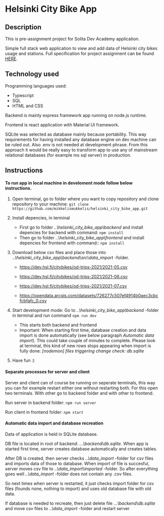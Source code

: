 # Helsinki City Bike App

## Description

This is pre-assignment project for Solita Dev Academy application.

Simple full stack web application to view and add data of Helsinki city bikes usage and stations. Full specification for project assignment can be found [HERE](https://github.com/solita/dev-academy-2022-fall-exercise).

## Technology used

Programming languages used:

- Typescript
- SQL
- HTML and CSS

Backend is mainly express framework app running on node.js runtime.

Frontend is react application with Material UI framework.

SQLite was selected as database mainly because portability. This way requirements for having installed any database engine on dev machine can be ruled out. Also .env is not needed at development phrase. From this approach it would be really easy to transform app to use any of mainstream relational databases (for example ms sql server) in production.

## Instructions

#### To run app in local machine in develoment mode follow below instructions.

1. Open terminal, go to folder where you want to copy repository and clone repository to your machine: `git clone https://github.com/mikkelismukkelis/helsinki_city_bike_app.git`

2. Install depencies, in terminal

   - First go to folder <em>..\helsinki_city_bike_app\backend</em> and install depencies for backend with command: `npm install`
   - Then go to folder <em>..\helsinki_city_bike_app\frontend</em> and install depencies for frontend with command:: `npm install`

3. Download below csv files and place those into <em>..\helsinki_city_bike_app\backend\src\data_import</em> -folder.

   - https://dev.hsl.fi/citybikes/od-trips-2021/2021-05.csv
   - https://dev.hsl.fi/citybikes/od-trips-2021/2021-06.csv
   - https://dev.hsl.fi/citybikes/od-trips-2021/2021-07.csv

   - https://opendata.arcgis.com/datasets/726277c507ef4914b0aec3cbcfcbfafc_0.csv

4. Start development mode: Go to <em>..\helsinki_city_bike_app\backend</em> -folder in terminal and run command `npm run dev`

   - This starts both backend and frontend
   - Important: When starting first time, database creation and data import is done automatically (see below paragraph <em>Automatic data import</em>). This could take couple of minutes to complete. Please look at terminal, this kind of new rows stops appearing when import is fully done: <em> [nodemon] files triggering change check: db.sqlite</em>

5. Have fun :)

#### Separate processes for server and client

Server and client can of course be running on seperate terminals, this way you can for example restart either one without restarting both. For this open two terminals. With other go to backend folder and with other to frontend.

Run server in backend folder: `npm run server`

Run client in frontend folder: `npm start`

#### Automatic data import and database recreation

Data of application is held in SQLite database.

DB file is located in root of backend: <em>...\backend\db.sqlite</em>. When app is started first time, server creates database automatically and creates tables.

After DB is created, then server checks <em>..\data_import</em> -folder for csv files and imports data of those to database. When import of file is succesful, server moves csv file to <em>..\data_import\imported</em> -folder. So after everything goes well <em>..\data_import</em> -folder does not contain any .csv files.

So next times when server is restarted, it just checks import folder for csv files (founds none, nothing to import) and uses old database file with old data.

If database is needed to recreate, then just delete file <em>...\backend\db.sqlite</em> and move csv files to <em>..\data_import</em> -folder and restart server

